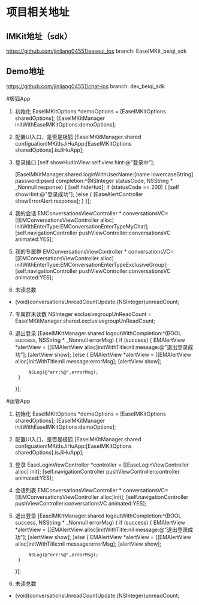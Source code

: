 # 项目相关地址

## IMKit地址（sdk）
https://github.com/jinliang04551/easeui_ios  branch: EaseIMKit_beiqi_sdk


## Demo地址
https://github.com/jinliang04551/chat-ios  branch:
dev_beiqi_sdk


#极狐App
1.  初始化
    EaseIMKitOptions *demoOptions = [EaseIMKitOptions sharedOptions];
    [EaseIMKitManager initWithEaseIMKitOptions:demoOptions];

2. 配置UI入口，是否是极狐
 [EaseIMKitManager.shared configuationIMKitIsJiHuApp:[EaseIMKitOptions sharedOptions].isJiHuApp];
 
3. 登录接口
    [self showHudInView:self.view hint:@"登录中"];
    
    [EaseIMKitManager.shared loginWithUserName:[name lowercaseString] password:pswd completion:^(NSInteger statusCode, NSString * _Nonnull response) {
        [self hideHud];
        if (statusCode == 200) {
            [self showHint:@"登录成功"];
        }else {
            [EaseAlertController showErrorAlert:response];
        }
    }];

4. 我的会话
EMConversationsViewController * conversationsVC= [[EMConversationsViewController alloc] initWithEnterType:EMConversationEnterTypeMyChat];
[self.navigationController pushViewController:conversationsVC animated:YES];

5. 我的专属群
EMConversationsViewController * conversationsVC= [[EMConversationsViewController alloc] initWithEnterType:EMConversationEnterTypeExclusiveGroup];
[self.navigationController pushViewController:conversationsVC animated:YES];

6. 未读总数 
- (void)conversationsUnreadCountUpdate:(NSInteger)unreadCount;
 
7. 专属群未读数
    NSInteger exclusivegroupUnReadCount = EaseIMKitManager.shared.exclusivegroupUnReadCount;
    
8. 退出登录
    [EaseIMKitManager.shared logoutWithCompletion:^(BOOL success, NSString * _Nonnull errorMsg) {
        if (success) {
            EMAlertView *alertView = [[EMAlertView alloc]initWithTitle:nil message:@"退出登录成功"];
            [alertView show];
        }else {
            EMAlertView *alertView = [[EMAlertView alloc]initWithTitle:nil message:errorMsg];
            [alertView show];
            
            NSLog(@"err:%@",errorMsg);
        }        
    }];
    
    
#运管App
1.  初始化
    EaseIMKitOptions *demoOptions = [EaseIMKitOptions sharedOptions];
    [EaseIMKitManager initWithEaseIMKitOptions:demoOptions];

2. 配置UI入口，是否是极狐
  [EaseIMKitManager.shared configuationIMKitIsJiHuApp:[EaseIMKitOptions sharedOptions].isJiHuApp];
 
3. 登录
EaseLoginViewController *controller = [[EaseLoginViewController alloc] init];
    [self.navigationController pushViewController:controller animated:YES];

4. 会话列表
EMConversationsViewController * conversationsVC=  [[EMConversationsViewController alloc]init];
[self.navigationController pushViewController:conversationsVC animated:YES];

5. 退出登录
    [EaseIMKitManager.shared logoutWithCompletion:^(BOOL success, NSString * _Nonnull errorMsg) {
        if (success) {
            EMAlertView *alertView = [[EMAlertView alloc]initWithTitle:nil message:@"退出登录成功"];
            [alertView show];
        }else {
            EMAlertView *alertView = [[EMAlertView alloc]initWithTitle:nil message:errorMsg];
            [alertView show];
            
            NSLog(@"err:%@",errorMsg);
        }        
    }];
    
6. 未读总数 
- (void)conversationsUnreadCountUpdate:(NSInteger)unreadCount;

    
